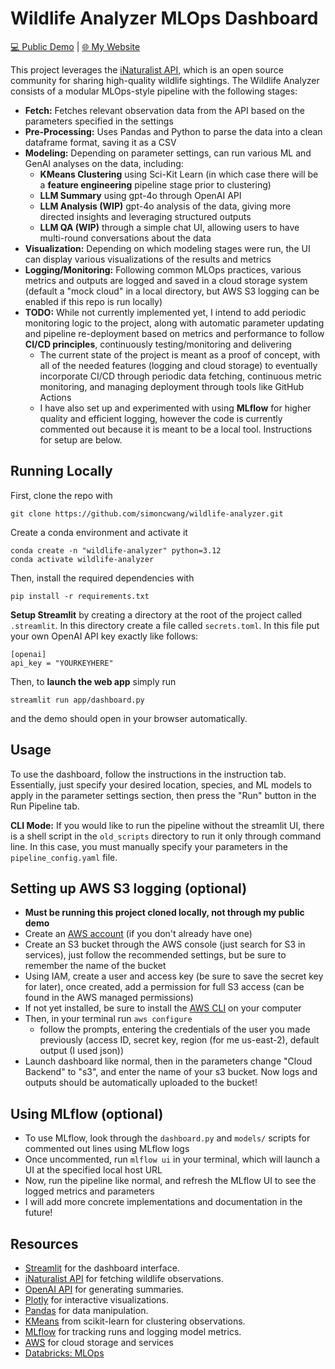 # Wildlife Analyzer MLOps Dashboard

[💻 Public Demo](https://wildlife-analyzer-dashboard.streamlit.app/) | [🌐 My Website](https://simoncwang.github.io/)

This project leverages the [iNaturalist API](https://api.inaturalist.org/v1/docs/), which is an open source community for sharing high-quality wildlife sightings.
The Wildlife Analyzer consists of a modular MLOps-style pipeline with the following stages:

- **Fetch:** Fetches relevant observation data from the API based on the parameters specified in the settings
- **Pre-Processing:** Uses Pandas and Python to parse the data into a clean dataframe format, saving it as a CSV
- **Modeling:** Depending on parameter settings, can run various ML and GenAI analyses on the data, including:
  - **KMeans Clustering** using Sci-Kit Learn (in which case there will be a **feature engineering** pipeline stage prior to clustering)
  - **LLM Summary** using gpt-4o through OpenAI API
  - **LLM Analysis (WIP)** gpt-4o analysis of the data, giving more directed insights and leveraging structured outputs
  - **LLM QA (WIP)** through a simple chat UI, allowing users to have multi-round conversations about the data
- **Visualization:** Depending on which modeling stages were run, the UI can display various visualizations of the results and metrics
- **Logging/Monitoring:** Following common MLOps practices, various metrics and outputs are logged and saved in a cloud storage system (default a "mock cloud" in a local directory, but AWS S3 logging can be enabled if this repo is run locally)
- **TODO:** While not currently implemented yet, I intend to add periodic monitoring logic to the project, along with automatic parameter updating and pipeline re-deployment based on metrics and performance to follow **CI/CD principles**, continuously testing/monitoring and delivering
  - The current state of the project is meant as a proof of concept, with all of the needed features (logging and cloud storage) to eventually incorporate CI/CD through periodic data fetching, continuous metric monitoring, and managing deployment through tools like GitHub Actions
  - I have also set up and experimented with using **MLflow** for higher quality and efficient logging, however the code is currently commented out because it is meant to be a local tool. Instructions for setup are below.
 
## Running Locally

First, clone the repo with

    git clone https://github.com/simoncwang/wildlife-analyzer.git

Create a conda environment and activate it

    conda create -n "wildlife-analyzer" python=3.12
    conda activate wildlife-analyzer

Then, install the required dependencies with

    pip install -r requirements.txt

**Setup Streamlit** by creating a directory at the root of the project called `.streamlit`. In this directory create a file called `secrets.toml`. In this file put your own OpenAI API key exactly like follows:

    [openai]
    api_key = "YOURKEYHERE"

Then, to **launch the web app** simply run

    streamlit run app/dashboard.py

and the demo should open in your browser automatically.

## Usage

To use the dashboard, follow the instructions in the instruction tab. Essentially, just specify your desired location, species, and ML models to apply in the parameter settings section, then press the "Run" button in the Run Pipeline tab.

**CLI Mode:** If you would like to run the pipeline without the streamlit UI, there is a shell script in the `old_scripts` directory to run it only through command line. In this case, you must manually specify your parameters in the `pipeline_config.yaml` file.

## Setting up AWS S3 logging (optional)

- **Must be running this project cloned locally, not through my public demo**
- Create an [AWS account](https://signin.aws.amazon.com/signup?request_type=register) (if you don't already have one)
- Create an S3 bucket through the AWS console (just search for S3 in services), just follow the recommended settings, but be sure to remember the name of the bucket
- Using IAM, create a user and access key (be sure to save the secret key for later), once created, add a permission for full S3 access (can be found in the AWS managed permissions)
- If not yet installed, be sure to install the [AWS CLI](https://docs.aws.amazon.com/cli/latest/userguide/getting-started-install.html) on your computer
- Then, in your terminal run `aws configure`
  - follow the prompts, entering the credentials of the user you made previously (access ID, secret key, region (for me us-east-2), default output (I used json))
- Launch dashboard like normal, then in the parameters change "Cloud Backend" to "s3", and enter the name of your s3 bucket. Now logs and outputs should be automatically uploaded to the bucket!

## Using MLflow (optional)

- To use MLflow, look through the `dashboard.py` and `models/` scripts for commented out lines using MLflow logs
- Once uncommented, run `mlflow ui` in your terminal, which will launch a UI at the specified local host URL
- Now, run the pipeline like normal, and refresh the MLflow UI to see the logged metrics and parameters
- I will add more concrete implementations and documentation in the future!

## Resources

- [Streamlit](https://streamlit.io/) for the dashboard interface.
- [iNaturalist API](https://api.inaturalist.org/v1/docs/) for fetching wildlife observations.
- [OpenAI API](https://platform.openai.com/docs/api-reference) for generating summaries.
- [Plotly](https://plotly.com/python/) for interactive visualizations.
- [Pandas](https://pandas.pydata.org/) for data manipulation.
- [KMeans](https://scikit-learn.org/stable/modules/generated/sklearn.cluster.KMeans.html) from scikit-learn for clustering observations.
- [MLflow](https://mlflow.org/) for tracking runs and logging model metrics.
- [AWS](https://aws.amazon.com/) for cloud storage and services
- [Databricks: MLOps](https://www.databricks.com/glossary/mlops)


